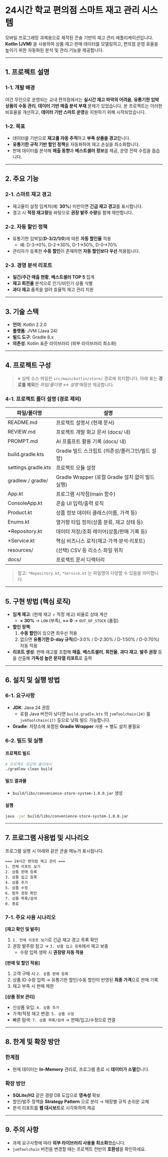 # 24시간 학교 편의점 스마트 재고 관리 시스템

모바일 프로그래밍 과제용으로 제작된 콘솔 기반의 재고 관리 애플리케이션입니다. **Kotlin (JVM)** 을 사용하여 상품·재고·판매 데이터를 모델링하고, 편의점 운영 효율을 높이기 위한 자동화된 분석 및 관리 기능을 제공합니다.

---

## 1. 프로젝트 설명

### 1-1. 개발 배경
야간 무인으로 운영되는 교내 편의점에서는 **실시간 재고 파악의 어려움**, **유통기한 임박 상품의 수동 관리**, **데이터 기반 매출 분석 부재** 문제가 있었습니다. 본 프로젝트는 이러한 비효율을 개선하고, **데이터 기반 스마트 운영**을 지원하기 위해 시작되었습니다.

### 1-2. 목표
- 데이터를 기반으로 **재고를 자동 추적**하고 **부족 상품을 경고**합니다.  
- **유통기한 규칙 기반 할인 정책**을 자동화하여 재고 손실을 최소화합니다.  
- 판매 데이터를 분석해 **매출 동향**과 **베스트셀러 정보**를 제공, 운영 전략 수립을 돕습니다.

---

## 2. 주요 기능

### 2-1. 스마트 재고 경고
- 재고율이 설정 임계치(예: **30%**) 미만이면 **긴급 재고 경고**를 표시합니다.  
- 경고 시 **적정 재고량**을 바탕으로 **권장 발주 수량**을 함께 제안합니다.

### 2-2. 자동 할인 정책
- 유통기한 임박일(**D-3/2/1/0**)에 따른 **자동 할인율** 적용  
  - 예: D-3→0%, D-2→30%, D-1→50%, D-0→70%
- 관리자가 등록한 **수동 할인**이 존재하면 **자동 할인보다 우선** 적용됩니다.

### 2-3. 경영 분석 리포트
- **일간/주간 매출 현황**, **베스트셀러 TOP 5** 집계  
- **재고 회전율** 분석으로 인기/비인기 상품 식별  
- **과다 재고** 품목을 알려 효율적 재고 관리 지원

---

## 3. 기술 스택
- **언어**: Kotlin 2.2.0  
- **플랫폼**: JVM (Java 24)  
- **빌드 도구**: Gradle 8.x  
- **의존성**: Kotlin 표준 라이브러리 (외부 라이브러리 최소화)

---

## 4. 프로젝트 구성

> ※ 실제 소스 파일은 `src/main/kotlin/store/` 경로에 위치합니다. 아래 표는 **경로를 제외**한 *파일/폴더명 ↔ 설명* 매핑만 제공합니다.

### 4-1. 프로젝트 폴더 설명 (경로 제외)
| 파일/폴더명         | 설명 |
|---------------------|------|
| README.md           | 프로젝트 설명서 (현재 문서) |
| REVIEW.md           | 프로젝트 개발 회고 문서 (docs/ 내) |
| PROMPT.md           | AI 프롬프트 활용 기록 (docs/ 내) |
| build.gradle.kts    | Gradle 빌드 스크립트 (의존성/플러그인/빌드 설정) |
| settings.gradle.kts | 프로젝트 모듈 설정 |
| gradlew / gradle/   | Gradle Wrapper (로컬 Gradle 설치 없이 빌드 실행) |
| App.kt              | 프로그램 시작점(main 함수) |
| ConsoleApp.kt       | 콘솔 UI 입력/출력 로직 |
| Product.kt          | 상품 정보 데이터 클래스(이름, 가격 등) |
| Enums.kt            | 열거형 타입 정의(상품 분류, 재고 상태 등) |
| *Repository.kt      | 데이터 저장/조회 레이어(상품/판매 기록 등) |
| *Service.kt         | 핵심 비즈니스 로직(재고·가격·분석·리포트) |
| resources/          | (선택) CSV 등 리소스 파일 위치 |
| docs/               | 프로젝트 문서 디렉터리 |

> 참고: `*Repository.kt`, `*Service.kt` 는 파일명이 다양할 수 있음을 의미합니다.

---

## 5. 구현 방법 (핵심 로직)

- **임계 재고**: (현재 재고 ÷ 적정 재고) 비율로 상태 계산  
  - **< 30%** → `LOW` (부족), **== 0** → `OUT_OF_STOCK` (품절)
- **할인 정책**:  
  1) **수동 할인**이 있으면 최우선 적용  
  2) 없으면 **유통기한 D-day 규칙**(D-3:0% / D-2:30% / D-1:50% / D-0:70%) 자동 적용
- **리포트 생성**: 판매·재고를 조합해 **매출**, **베스트셀러**, **회전율**, **과다 재고**, **발주 권장** 등을 산출해 **가독성 높은 문자열 리포트**로 출력

---

## 6. 설치 및 실행 방법

### 6-1. 요구사항
- **JDK**: Java 24 권장  
  - 로컬 Java 버전이 낮다면 `build.gradle.kts` 의 `jvmToolchain(24)` 를 `jvmToolchain(17)` 등으로 낮춰 빌드 가능합니다.
- **Gradle**: 저장소에 포함된 **Gradle Wrapper** 사용 → 별도 설치 불필요

### 6-2. 빌드 및 실행

#### 프로젝트 빌드
```bash
# 프로젝트 최상위 폴더에서
./gradlew clean build
```

#### 빌드 결과물
- `build/libs/convenience-store-system-1.0.0.jar` 생성

#### 실행
```bash
java -jar build/libs/convenience-store-system-1.0.0.jar
```

---

## 7. 프로그램 사용법 및 시나리오

프로그램 실행 시 아래와 같은 콘솔 메뉴가 표시됩니다.

```text
=== 24시간 편의점 재고 관리 ===
1. 전체 리포트 보기
2. 상품 판매 등록
3. 상품 입고 등록
4. 상품 추가
5. 상품 수정
6. 발주 권장 확인
7. 상품 목록/검색
0. 종료
```

### 7-1. 주요 사용 시나리오

**[재고 확인 및 발주]**  
1) `1. 전체 리포트 보기`로 긴급 재고 경고 목록 확인  
2) 권장 발주량 참고 → `3. 상품 입고 등록`에서 재고 보충  
   - 수량 입력 생략 시 **권장량 자동 적용**

**[판매 및 할인 적용]**  
1) 고객 구매 시 `2. 상품 판매 등록`  
2) 상품 ID·수량 입력 → 유통기한 할인/수동 할인이 반영된 **최종 가격**으로 판매 기록  
3) 재고 부족 시 판매 제한

**[상품 정보 관리]**  
- 신상품 유입: `4. 상품 추가`  
- 가격/적정 재고 변경: `5. 상품 수정`  
- 빠른 탐색: `7. 상품 목록/검색` → 판매/입고/수정으로 연결

---

## 8. 한계 및 확장 방안

### 한계점
- 현재 데이터는 **In-Memory** 관리로, 프로그램 종료 시 **데이터가 소멸**합니다.

### 확장 방안
- **SQLite/H2** 같은 경량 DB 도입으로 **영속성** 확보  
- 할인/발주 정책을 **Strategy Pattern** 으로 분리 → 매장별 규칙 손쉬운 교체  
- 분석 리포트를 **웹 대시보드**로 시각화하여 제공

---

## 9. 주의 사항
- 과제 요구사항에 따라 **외부 라이브러리 사용을 최소화**했습니다.  
- `jvmToolchain` 버전을 변경할 때는 프로젝트 전반의 **호환성**을 확인하세요.
